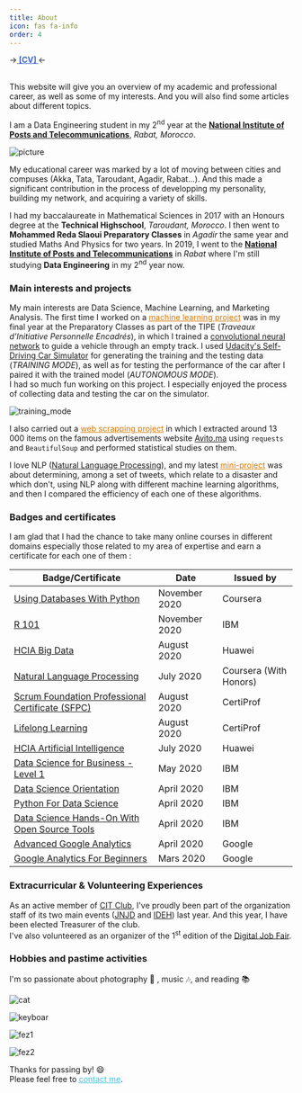 ```yaml
---
title: About
icon: fas fa-info
order: 4
---
```




→<strong><a href='#' style='color : rgb(61, 101, 194);'> [CV] </a></strong>← <br> <br>  

This website will give you an overview of my academic and professional career, as well as some of my interests. And you will also find some articles about different topics.  
  
I am a Data Engineering student in my 2<sup>nd</sup> year at the **[National Institute of Posts and Telecommunications](http://inpt.ac.ma)**, _Rabat, Morocco_.

![picture](https://i.ibb.co/R4QCj38/2.jpg)  

My educational career was marked by a lot of moving between cities and compuses (Akka, Tata, Taroudant, Agadir, Rabat...). And this made a significant contribution in the process of developping my personality, building my network, and acquiring a variety of skills.    

I had my baccalaureate in Mathematical Sciences in 2017 with an Honours degree at the __Technical Highschool__, _Taroudant, Morocco_. I then went to __Mohammed Reda Slaoui Preparatory Classes__ in _Agadir_ the same year and studied Maths And Physics for two years. In 2019, I went to the **[National Institute of Posts and Telecommunications](http://inpt.ac.ma)** in _Rabat_ where I'm still studying __Data Engineering__ in my 2<sup>nd</sup> year now.  

### Main interests and projects

My main interests are Data Science, Machine Learning, and Marketing Analysis. The first time I worked on a <a href='/files/Rapport_TIPE_2019.pdf' style='color : rgb(210,120,0);'>machine learning project</a> was in my final year at the Preparatory Classes as part of the TIPE (_Traveaux d'Initiative Personnelle Encadrés_), in which I trained a [convolutional neural network](https://en.wikipedia.org/wiki/Convolutional_neural_network) to guide a vehicle through an empty track. I used [Udacity's Self-Driving Car Simulator](https://github.com/udacity/self-driving-car-sim) for generating the training and the testing data (_TRAINING MODE_), as well as for testing the performance of the car after I paired it with the trained model (_AUTONOMOUS MODE_).  
I had so much fun working on this project. I especially enjoyed the process of collecting data and testing the car on the simulator.
  
![training_mode](https://i.ibb.co/Y79bj82/10.jpg "This is not a video game lol. I was collecting road data (steering angle, speed, acceleration...) by driving the car manually")  

I also carried out a <a href='https://github.com/KouhouMed/scrapping_avito.ma' style='color : rgb(210,120,0);'>web scrapping project</a> in which I extracted around 13 000 items on the famous advertisements website [Avito.ma](https://avito.ma) using `requests` and `BeautifulSoup` and performed statistical studies on them.  

I love NLP ([Natural Language Processing](https://en.wikipedia.org/wiki/Natural_language_processing)), and my latest <a href='https://github.com/KouhouMed/disaster-tweet-classification/' style='color : rgb(210,120,0);'>mini-project</a> was about determining, among a set of tweets, which relate to a disaster and which don't, using NLP along with different machine learning algorithms, and then I compared the efficiency of each one of these algorithms.  

### Badges and certificates

I am glad that I had the chance to take many online courses in different domains especially those related to my area of expertise and earn a certificate for each one of them :  

   Badge/Certificate | Date | Issued by
---------------------|------|--------
[Using Databases With Python](/files/Coursera_Using_Databases_With_Python.pdf)   |  November 2020  | Coursera
[R 101](/files/R_101.pdf)   |  November 2020  | IBM
[HCIA Big Data](/files/HCIA-Big_Data_certificate.pdf)   |  August 2020  | Huawei
[Natural Language Processing](/files/Coursera_NLP.pdf)   |  July 2020  | Coursera (With Honors)
[Scrum Foundation Professional Certificate (SFPC)](https://www.youracclaim.com/badges/b0e314e6-cccb-4357-9449-55a1aaba3150/public_url)   |  August 2020  | CertiProf 
[Lifelong Learning](https://www.youracclaim.com/badges/a1b514fa-b1df-400c-95ce-e27303ec4492/public_url)   |  August 2020  | CertiProf
[HCIA Artificial Intelligence](/files/Huawei_HCIA_AI_certificate.pdf)   |  July 2020  | Huawei
[Data Science for Business - Level 1](https://www.youracclaim.com/badges/bb52abdb-df1d-4b91-86e1-b7392a2faddb/public_url)   |  May 2020  | IBM
[Data Science Orientation](https://www.youracclaim.com/badges/e13f5e07-42b5-477b-9a8b-c125ffc11b23/public_url)   |  April 2020  | IBM
[Python For Data Science](/files/Py_for_DS.pdf)   |  April 2020  | IBM
[Data Science Hands-On With Open Source Tools](/files/DS_Hands_On.pdf)   |  April 2020  | IBM
[Advanced Google Analytics](/files/Advanced_Google_Analytics.pdf)   |  April 2020  | Google
[Google Analytics For Beginners](/files/Google_Analytics_For_Beginners.pdf)   |  Mars 2020  | Google

### Extracurricular & Volunteering Experiences

As an active member of [CIT Club](m.facebook.com/CIT.INPT/), I've proudly been part of the organization staff of its two main events ([JNJD](https://www.facebook.com/JNJD.CIT/) and [IDEH](https://www.linkedin.com/events/6605234090222460928/)) last year. And this year, I have been elected Treasurer of the club.  
I've also volunteered as an organizer of the 1<sup>st</sup> edition of the [Digital Job Fair](https://www.facebook.com/events/institut-national-des-postes-et-télécommunications/digital-job-fair/219488442411210/).  

### Hobbies and pastime activities

I'm so passionate about photography 📸 , music 🎶, and reading 📚

![cat](https://i.ibb.co/59X7BzF/cat.jpg)  

![keyboar](https://i.ibb.co/vvcQKh8/keyboard.jpg)

![fez1](https://i.ibb.co/Ht9wr6w/fez1.jpg)

![fez2](https://i.ibb.co/2Nq79RZ/fez2.jpg)

Thanks for passing by! 😄  
Please feel free to <a href='mailto:mohamedkouhou@gmail.com' style='color : rgb(65, 193, 225);'>contact me</a>.